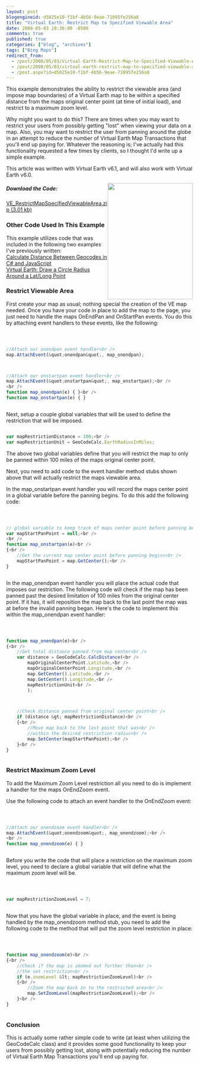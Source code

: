 ```yaml
---
layout: post
blogengineid: d5025e10-f1bf-4b56-9eae-71095fe256a8
title: "Virtual Earth: Restrict Map to Specified Viewable Area"
date: 2008-05-03 20:36:00 -0500
comments: true
published: true
categories: ["blog", "archives"]
tags: ["Bing Maps"]
redirect_from: 
  - /post/2008/05/03/Virtual-Earth-Restrict-Map-to-Specified-Viewable-Area
  - /post/2008/05/03/virtual-earth-restrict-map-to-specified-viewable-area
  - /post.aspx?id=d5025e10-f1bf-4b56-9eae-71095fe256a8
---
```

<!-- more -->


This example demonstrates the ability to restrict the viewable area (and impose map boundaries) of a Virtual Earth map to be within a specified distance from the maps original center point (at time of initial load), and restrict to a maximum zoom level. 



Why might you want to do this? There are times when you may want to restrict your users from possibly getting &quot;lost&quot; when viewing your data on a map. Also, you may want to restrict the user from panning around the globe in an attempt to reduce the number of Virtual Earth Map Transactions that you&#39;ll end up paying for. Whatever the reasoning is; I&#39;ve actually had this functionality requested a few times by clients, so I thought I&#39;d write up a simple example. 



This article was written with Virtual Earth v6.1, and will also work with Virtual Earth v6.0.

<img style="float: right" src="/images/postsVE_RestrictMapSpecifiedViewableArea.png" alt="" width="230" height="314" /> 
<h5>Download the Code:</h5>


<a rel="enclosure" href="/file.axd?file=VE_RestrictMapSpecifiedViewableArea.zip">VE_RestrictMapSpecifiedViewableArea.zip (3.01 kb)</a> 

<h3>Other Code Used In This Example</h3>


This example utilizes code that was included in the following two examples I&#39;ve previously written:<br />
<a href="/post.aspx?id=3bd04a2e-7df6-48d5-a359-1cbc3764889e">Calculate Distance Between Geocodes in C# and JavaScript</a><br />
<a href="/post.aspx?id=1e2824a0-3bef-4707-8f18-a624ad784432">Virtual Earth: Draw a Circle Radius Around a Lat/Long Point</a> 

<h3>Restrict Viewable Area</h3>


First create your map as usual; nothing special the creation of the VE map needed. Once you have your code in place to add the map to the page, you just need to handle the maps OnEndPan and OnStartPan events. You do this by attaching event handlers to these events, like the following: 



```javascript 



//Attach our onendpan event handler<br />
map.AttachEvent(&quot;onendpan&quot;, map_onendpan); 



//Attach our onstartpan event handler<br />
map.AttachEvent(&quot;onstartpan&quot;, map_onstartpan);<br />
<br />
function map_onendpan(e) { }<br />
function map_onstartpan(e) { } 



``` 



Next, setup a couple global variables that will be used to define the restriction that will be imposed. 



```javascript 

var mapRestrictionDistance = 100;<br />
var mapRestrictionUnit = GeoCodeCalc.EarthRadiusInMiles; 


``` 



The above two global variables define that you will restrict the map to only be panned within 100 miles of the maps original center point. 



Next, you need to add code to the event handler method stubs shown above that will actually restrict the maps viewable area. 



In the map_onstartpan event handler you will record the maps center point in a global variable before the panning begins. To do this add the following code: 



```javascript 



// global variable to keep track of maps center point before panning began<br />
var mapStartPanPoint = null;<br />
<br />
function map_onstartpan(e)<br />
{<br />
    //Get the current map center point before panning begins<br />
    mapStartPanPoint = map.GetCenter();<br />
} 



``` 



In the map_onendpan event handler you will place the actual code that imposes our restriction. The following code will check if the map has been panned past the desired limitation of 100 miles from the original center point. If it has, it will reposition the map back to the last point the map was at before the invalid panning began. Here&#39;s the code to implement this within the map_onendpan event handler: 



```javascript 



function map_onendpan(e)<br />
{<br />
    //Get total distance panned from map center<br />
    var distance = GeoCodeCalc.CalcDistance(<br />
        mapOriginalCenterPoint.Latitude,<br />
        mapOriginalCenterPoint.Longitude,<br />
        map.GetCenter().Latitude,<br />
        map.GetCenter().Longitude,<br />
        mapRestrictionUnit<br />
        ); 



    //Check distance panned from original center point<br />
    if (distance &gt; mapRestrictionDistance)<br />
    {<br />
        //Move map back to the last point that was<br />
        //within the desired restriction radius<br />
        map.SetCenter(mapStartPanPoint);<br />
    }<br />
} 



``` 

<h3>Restrict Maximum Zoom Level</h3>


To add the Maximum Zoom Level restriction all you need to do is implement a handler for the maps OnEndZoom event. 



Use the following code to attach an event handler to the OnEndZoom event: 



```javascript 



//Attach our onendzoom event handler<br />
map.AttachEvent(&quot;onendzoom&quot;, map_onendzoom);<br />
<br />
function map_onendzoom(e) { } 



``` 



Before you write the code that will place a restriction on the maximum zoom level, you need to declare a global variable that will define what the maximum zoom level will be. 



```javascript 



var mapRestrictionZoomLevel = 7; 



``` 



Now that you have the global variable in place, and the event is being handled by the map_onendzoom method stub, you need to add the following code to the method that will put the zoom level restriction in place: 



```javascript 



function map_onendzoom(e)<br />
{<br />
    //Check if the map is zoomed out further than<br />
    //the set restriction<br />
    if (e.zoomLevel &lt; mapRestrictionZoomLevel)<br />
    {<br />
        //Zoom the map back in to the restricted area<br />
        map.SetZoomLevel(mapRestrictionZoomLevel);<br />
    }<br />
} 



``` 

<h3>Conclusion</h3>


This is actually some rather simple code to write (at least when utilizing the GeoCodeCalc class) and it provides some good functionality to keep your users from possibly getting lost, along with potentially reducing the number of Virtual Earth Map Transactions you&#39;ll end up paying for. 

